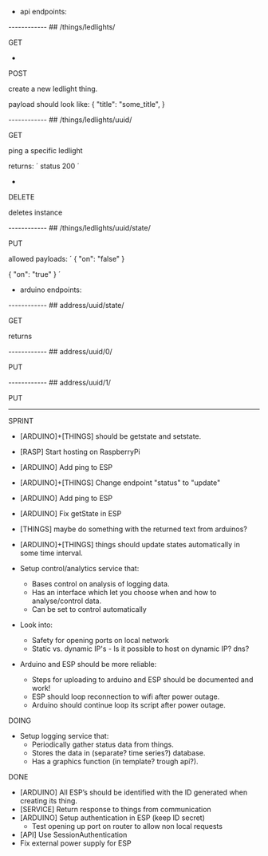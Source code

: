 * api endpoints:

------------ ## /things/ledlights/

GET

-

POST

create a new ledlight thing.

payload should look like:
{
	"title": "some_title",
}

------------ ## /things/ledlights/uuid/

GET

ping a specific ledlight

returns:
´
status 200
´

-

DELETE

deletes instance

------------ ## /things/ledlights/uuid/state/ 

PUT

allowed payloads:
´
{
	"on": "false"
}

{
	"on": "true"
}
´

* arduino endpoints:

------------ ## address/uuid/state/

GET

returns

------------ ## address/uuid/0/

PUT

------------ ## address/uuid/1/

PUT

--------------------------------------------------------------------------------

SPRINT

* [ARDUINO]+[THINGS] should be getstate and setstate.
* [RASP] Start hosting on RaspberryPi
* [ARDUINO] Add ping to ESP
* [ARDUINO]+[THINGS] Change endpoint "status" to "update"
* [ARDUINO] Add ping to ESP
* [ARDUINO] Fix getState in ESP
* [THINGS] maybe do something with the returned text from arduinos?
* [ARDUINO]+[THINGS] things should update states automatically in some time interval.

* Setup control/analytics service that:
    * Bases control on analysis of logging data.
    * Has an interface which let you choose when and how to analyse/control data.
    * Can be set to control automatically
* Look into:
	* Safety for opening ports on local network
	* Static vs. dynamic IP's - Is it possible to host on dynamic IP? dns?
* Arduino and ESP should be more reliable:
	* Steps for uploading to arduino and ESP should be documented and work!
	* ESP should loop reconnection to wifi after power outage.
	* Arduino should continue loop its script after power outage.

DOING

* Setup logging service that:
    * Periodically gather status data from things.
    * Stores the data in (separate? time series?) database.
    * Has a graphics function (in template? trough api?).

DONE

* [ARDUINO] All ESP’s should be identified with the ID generated when creating its thing.
* [SERVICE] Return response to things from communication
* [ARDUINO] Setup authentication in ESP (keep ID secret)
    * Test opening up port on router to allow non local requests
* [API] Use SessionAuthentication
* Fix external power supply for ESP
